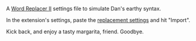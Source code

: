 A [Word Replacer II](https://chrome.google.com/webstore/detail/word-replacer-ii/djakfbefalbkkdgnhkkdiihelkjdpbfh) settings file to simulate Dan's earthy syntax.


In the extension's settings, paste the [replacement settings](settings.json) and hit "Import".

Kick back, and enjoy a tasty margarita, friend. Goodbye.
